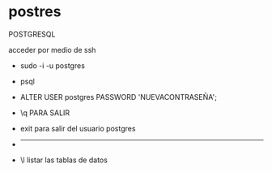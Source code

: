 # postres
POSTGRESQL 


acceder por medio de ssh

- sudo -i -u postgres


- psql


- ALTER USER postgres PASSWORD 'NUEVACONTRASEÑA';

- \q  PARA SALIR
- exit   para salir del usuario postgres

-  ******************************

-  \l    listar las tablas de datos

  

  


